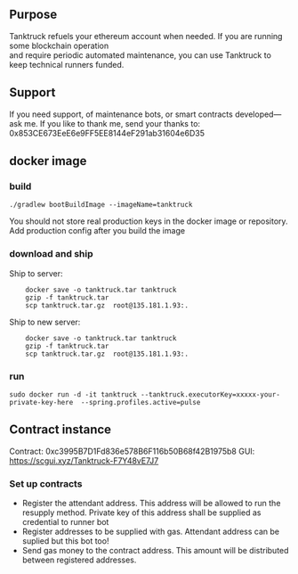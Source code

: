 ##  Purpose

Tanktruck refuels your ethereum account when needed. If you are running some blockchain operation  
and require periodic automated maintenance, you can use Tanktruck to keep technical runners funded. 

## Support

If you need support, of maintenance bots, or smart contracts developed—ask me.  If you like to thank me, 
send your thanks to: 0x853CE673EeE6e9FF5EE8144eF291ab31604e6D35


## docker image

### build

````shell
./gradlew bootBuildImage --imageName=tanktruck
````
You should not store real production keys in the docker image or repository.
Add production config after you build the image



### download and ship


Ship to server:
````shell
    docker save -o tanktruck.tar tanktruck
    gzip -f tanktruck.tar
    scp tanktruck.tar.gz  root@135.181.1.93:.
````

Ship to new server:
````shell
    docker save -o tanktruck.tar tanktruck
    gzip -f tanktruck.tar
    scp tanktruck.tar.gz  root@135.181.1.93:.
````

### run

````shell
sudo docker run -d -it tanktruck --tanktruck.executorKey=xxxxx-your-private-key-here  --spring.profiles.active=pulse
````


## Contract instance

Contract:  0xc3995B7D1Fd836e578B6F116b50B68f42B1975b8
GUI: https://scgui.xyz/Tanktruck-F7Y48vE7J7

### Set up contracts

- Register the attendant address. This address will be allowed to run the resupply method.  Private key of this address shall be supplied as credential to runner bot
- Register addresses to be supplied with gas.   Attendant address can be suplied but this bot too!
- Send gas money to the contract address.  This amount will be distributed between registered addresses.
